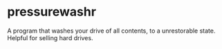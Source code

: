 # pressurewashr
A program that washes your drive of all contents, to a unrestorable state. Helpful for selling hard drives.
